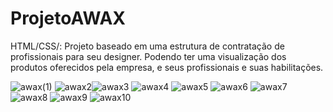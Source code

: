 # ProjetoAWAX
HTML/CSS/: Projeto baseado em uma estrutura de contratação de profissionais para seu designer. Podendo ter uma visualização dos produtos oferecidos pela empresa, e seus profissionais e suas habilitações.

![awax(1)](https://user-images.githubusercontent.com/114832642/193439936-9a4d60e0-4d84-42f6-a7b6-cd17c5807e04.jpg)
![awax2](https://user-images.githubusercontent.com/114832642/193439955-692c7fef-2da4-4b38-84e9-fbdb42192b6f.jpg)![awax3](https://user-images.githubusercontent.com/114832642/193439963-4b227987-652f-430a-a37a-114f40767394.jpg)
![awax4](https://user-images.githubusercontent.com/114832642/193439967-f7270f5c-6a15-4a34-957d-9ff0e0c95737.jpg)
![awax5](https://user-images.githubusercontent.com/114832642/193439969-2444511e-b4c8-416b-9ddf-19035be1ea2c.jpg)
![awax6](https://user-images.githubusercontent.com/114832642/193439971-5cacdb0d-d236-4561-8c3e-3557f29a56c3.jpg)
![awax7](https://user-images.githubusercontent.com/114832642/193439973-34eaf3e2-0def-4ff0-a2ba-f346eac3d6cf.jpg)
![awax8](https://user-images.githubusercontent.com/114832642/193439974-e8d99a7a-f05b-47cb-8593-ec26544f8063.jpg)
![awax9](https://user-images.githubusercontent.com/114832642/193439977-6eb93b05-1835-443d-8a07-4f612987502e.jpg)
![awax10](https://user-images.githubusercontent.com/114832642/193439983-d9344469-d8a2-4831-b3cd-ec3b424acfdd.jpg)


